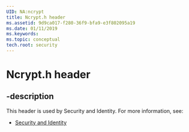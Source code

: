 ```yaml
---
UID: NA:ncrypt
title: Ncrypt.h header
ms.assetid: 9d9ca017-f280-36f9-bfa9-e3f802095a19
ms.date: 01/11/2019
ms.keywords: 
ms.topic: conceptual
tech.root: security
---
```


# Ncrypt.h header


## -description


This header is used by Security and Identity. For more information, see:

- [Security and Identity](../_security/index.md)

